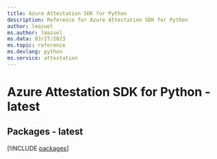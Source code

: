 ```yaml
---
title: Azure Attestation SDK for Python
description: Reference for Azure Attestation SDK for Python
author: lmazuel
ms.author: lmazuel
ms.data: 03/27/2023
ms.topic: reference
ms.devlang: python
ms.service: attestation
---
```

# Azure Attestation SDK for Python - latest
## Packages - latest
[!INCLUDE [packages](attestation-index.md)]